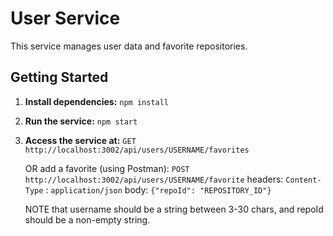 
# User Service

This service manages user data and favorite repositories.

## Getting Started

1. **Install dependencies:**
   ```npm install```
2. **Run the service:**
   ```npm start```
3. **Access the service at:**
   ```GET http://localhost:3002/api/users/USERNAME/favorites```

   OR add a favorite (using Postman): ```POST http://localhost:3002/api/users/USERNAME/favorite```
   headers: ```Content-Type``` : ```application/json```
   body: ```{"repoId": "REPOSITORY_ID"}```

   NOTE that username should be a string between 3-30 chars, and repoId should be a non-empty string.
 


